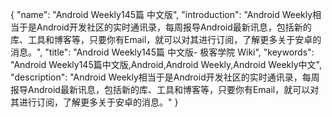 {
    "name": "Android Weekly145篇 中文版",
    "introduction": "Android Weekly相当于是Android开发社区的实时通讯录，每周报导Android最新讯息，包括新的库、工具和博客等，只要你有Email，就可以对其进行订阅，了解更多关于安卓的消息。",
    "title": "Android Weekly145篇 中文版- 极客学院 Wiki",
    "keywords": "Android Weekly145篇中文版,Android,Android Weekly,Android Weekly中文",
    "description": "Android Weekly相当于是Android开发社区的实时通讯录，每周报导Android最新讯息，包括新的库、工具和博客等，只要你有Email，就可以对其进行订阅，了解更多关于安卓的消息。"
}